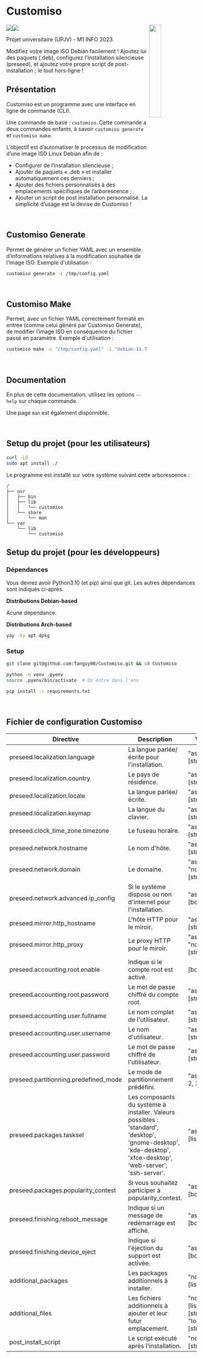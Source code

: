 # Customiso
<img src="https://placehold.co/160x10/137c8b/137c8b.png"><img src="https://placehold.co/80x10/e1a624/e1a624.png">
<img src="src/customiso/assets/img/logo_customiso.png"  width="25%" align="right">

Projet universitaire (UPJV) - M1 INFO 2023
<br />

Modifiez votre image ISO Debian facilement ! Ajoutez lui des paquets (.deb), configurez l'installation silencieuse (preseed), et ajoutez votre propre script de post-installation ; le tout hors-ligne !
<br />

## Présentation
Customiso est un programme avec une interface en ligne de commande (CLI).
<br />

Une commande de base : `customiso`. Cette commande a deux commandes enfants, à savoir `customiso generate` et `customiso make`.
<br />

L’objectif est d’automatiser le processus de modification d’une image ISO Linux Debian afin de :
- Configurer de l’installation silencieuse ;
- Ajouter de paquets « .deb » et installer automatiquement ces derniers ;
- Ajouter des fichiers personnalisés à des emplacements spécifiques de l’arborescence ;
- Ajouter un script de post installation personnalisé.
La simplicité d’usage est la devise de Customiso !
<br />

## Customiso Generate
Permet de générer un fichier YAML avec un ensemble d’informations relatives à la modification souhaitée de l’image ISO.
Exemple d'utilisation :
```bash
customiso generate -c /tmp/config.yaml
```
<br />

## Customiso Make
Permet, avec un fichier YAML correctement formaté en entrée (comme celui généré par Customiso Generate), de modifier l’image ISO en conséquence du fichier passé en paramètre.
Exemple d'utilisation :
```bash
customiso make -c "/tmp/config.yaml" -i "debian-11.7.0-amd64-DVD-1.iso" -o "debian_custom"
```
<br />

## Documentation
En plus de cette documentation, utilisez les options `--help` sur chaque commande.

Une page `man` est également disponnible.

<br />

## Setup du projet (pour les utilisateurs)
```bash
curl -LO 
sudo apt install ./
```

Le programme est installé sur votre système suivant cette arborescence :
```
/
├── usr
│   ├── bin
│   ├── lib
│   │   └── customiso
│   └── share
│       └── man
└── var
    └── lib
        └── customiso
```

## Setup du projet (pour les développeurs)
### Dépendances
Vous devrez avoir Python3.10 (et pip) ainsi que git.
Les autres dépendances sont indiqués ci-après.

**Distributions Debian-based**

Acune dépendance.

**Distributions Arch-based**

```bash
yay -Sy apt dpkg 
```

### Setup
```bash
git clone git@github.com:Tanguy00/Customiso.git && cd Customiso

python -m venv .pyenv
source .pyenv/bin/activate  # On entre dans l'env

pip install -r requirements.txt
```
<br />

## Fichier de configuration Customiso
|Directive|Description                  |Valeur|
|---------|-----------------------------|------|
|preseed.localization.language|La langue parlée/écrite pour l'installation.|"ask", [string]|
|preseed.localization.country|Le pays de résidence.        |"ask", [string]|
|preseed.localization.locale|La langue parlée/écrite.     |"ask", [string]|
|preseed.localization.keymap|La langue du clavier.        |"ask", [string]|
|preseed.clock_time_zone.timezone|Le fuseau horaire.           |"ask", [string]|
|preseed.network.hostname|Le nom d'hôte.               |"ask", [string]|
|preseed.network.domain|Le domaine.                  |"ask", "none", [string]|
|preseed.network.advanced.ip_config|Si le système dispose ou non d'internet pour l'installation.|"ask", [boolean]|
|preseed.mirror.http_hostname|L'hôte HTTP pour le miroir.  |"ask", [string]|
|preseed.mirror.http_proxy|Le proxy HTTP pour le miroir.|"ask", "none", [string]|
|preseed.accounting.root.enable|Indique si le compte root est activé.|[boolean]|
|preseed.accounting.root.password|Le mot de passe chiffré du compte root.|"ask", [string]|
|preseed.accounting.user.fullname|Le nom complet de l'utilisateur.|"ask", [string]|
|preseed.accounting.user.username|Le nom d'utilisateur.        |"ask", [string]|
|preseed.accounting.user.password|Le mot de passe chiffré de l'utilisateur.|"ask", [string]|
|preseed.partitionning.predefined_mode|Le mode de partitionnement prédéfini.|"ask", 0, 1, 2, 3|
|preseed.packages.tasksel|Les composants du système à installer. Valeurs possibles : 'standard', 'desktop', 'gnome-desktop', 'kde-desktop', 'xfce-desktop', 'web-server', 'ssh-server'.|"ask", [list(string)]|
|preseed.packages.popularity_contest|Si vous souhaitez participer à popularity_contest.|"ask", [boolean]|
|preseed.finishing.reboot_message|Indique si un message de redémarrage est affiché.|"ask", [boolean]|
|preseed.finishing.device_eject|Indique si l'éjection du support est activée.|"ask", [boolean]|
|additional_packages|Les packages additionnels à installer.|"none", [list(string)]|
|additional_files|Les fichiers additionnels à ajouter et leur futur emplacement.|"none", [list("from": [string], "to": [string])]|
|post_install_script|Le script exécuté après l'installation.|"none", [string]|


